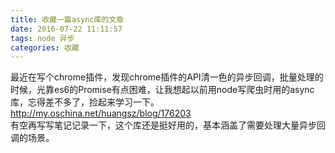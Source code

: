```yaml
---
title: 收藏一篇async库的文章
date: 2016-07-22 11:11:57
tags: node 异步
categories: 收藏
---
```

最近在写个chrome插件，发现chrome插件的API清一色的异步回调，批量处理的时候，光靠es6的Promise有点困难，让我想起以前用node写爬虫时用的async库，忘得差不多了，捡起来学习一下。  
http://my.oschina.net/huangsz/blog/176203  
有空再写写笔记记录一下，这个库还是挺好用的，基本涵盖了需要处理大量异步回调的场景。
